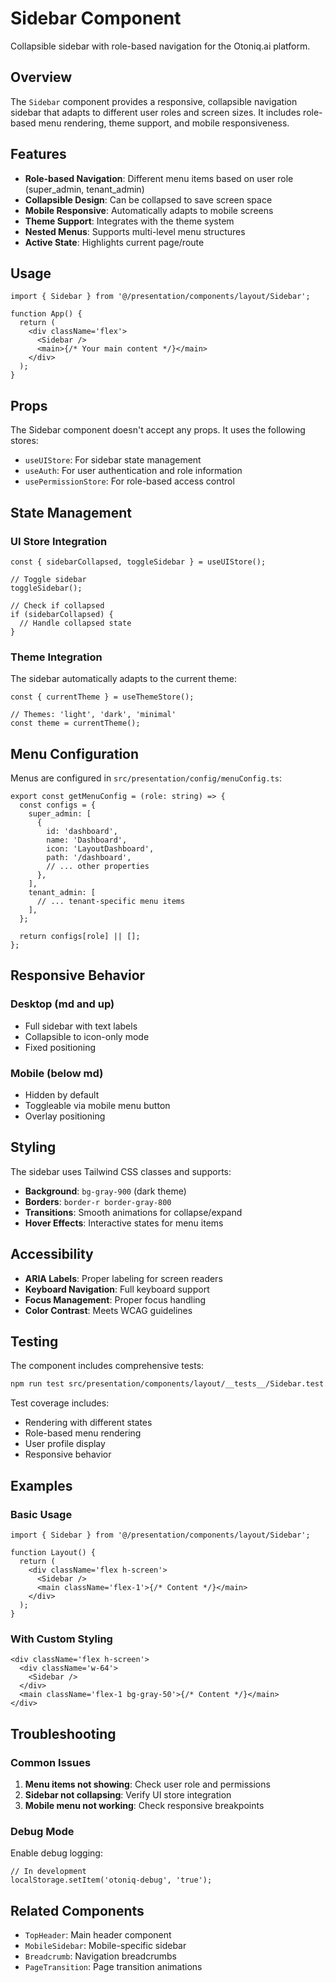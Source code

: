 # Sidebar Component

Collapsible sidebar with role-based navigation for the Otoniq.ai platform.

## Overview

The `Sidebar` component provides a responsive, collapsible navigation sidebar that adapts to different user roles and screen sizes. It includes role-based menu rendering, theme support, and mobile responsiveness.

## Features

- **Role-based Navigation**: Different menu items based on user role (super_admin, tenant_admin)
- **Collapsible Design**: Can be collapsed to save screen space
- **Mobile Responsive**: Automatically adapts to mobile screens
- **Theme Support**: Integrates with the theme system
- **Nested Menus**: Supports multi-level menu structures
- **Active State**: Highlights current page/route

## Usage

```tsx
import { Sidebar } from '@/presentation/components/layout/Sidebar';

function App() {
  return (
    <div className='flex'>
      <Sidebar />
      <main>{/* Your main content */}</main>
    </div>
  );
}
```

## Props

The Sidebar component doesn't accept any props. It uses the following stores:

- `useUIStore`: For sidebar state management
- `useAuth`: For user authentication and role information
- `usePermissionStore`: For role-based access control

## State Management

### UI Store Integration

```tsx
const { sidebarCollapsed, toggleSidebar } = useUIStore();

// Toggle sidebar
toggleSidebar();

// Check if collapsed
if (sidebarCollapsed) {
  // Handle collapsed state
}
```

### Theme Integration

The sidebar automatically adapts to the current theme:

```tsx
const { currentTheme } = useThemeStore();

// Themes: 'light', 'dark', 'minimal'
const theme = currentTheme();
```

## Menu Configuration

Menus are configured in `src/presentation/config/menuConfig.ts`:

```tsx
export const getMenuConfig = (role: string) => {
  const configs = {
    super_admin: [
      {
        id: 'dashboard',
        name: 'Dashboard',
        icon: 'LayoutDashboard',
        path: '/dashboard',
        // ... other properties
      },
    ],
    tenant_admin: [
      // ... tenant-specific menu items
    ],
  };

  return configs[role] || [];
};
```

## Responsive Behavior

### Desktop (md and up)

- Full sidebar with text labels
- Collapsible to icon-only mode
- Fixed positioning

### Mobile (below md)

- Hidden by default
- Toggleable via mobile menu button
- Overlay positioning

## Styling

The sidebar uses Tailwind CSS classes and supports:

- **Background**: `bg-gray-900` (dark theme)
- **Borders**: `border-r border-gray-800`
- **Transitions**: Smooth animations for collapse/expand
- **Hover Effects**: Interactive states for menu items

## Accessibility

- **ARIA Labels**: Proper labeling for screen readers
- **Keyboard Navigation**: Full keyboard support
- **Focus Management**: Proper focus handling
- **Color Contrast**: Meets WCAG guidelines

## Testing

The component includes comprehensive tests:

```bash
npm run test src/presentation/components/layout/__tests__/Sidebar.test.tsx
```

Test coverage includes:

- Rendering with different states
- Role-based menu rendering
- User profile display
- Responsive behavior

## Examples

### Basic Usage

```tsx
import { Sidebar } from '@/presentation/components/layout/Sidebar';

function Layout() {
  return (
    <div className='flex h-screen'>
      <Sidebar />
      <main className='flex-1'>{/* Content */}</main>
    </div>
  );
}
```

### With Custom Styling

```tsx
<div className='flex h-screen'>
  <div className='w-64'>
    <Sidebar />
  </div>
  <main className='flex-1 bg-gray-50'>{/* Content */}</main>
</div>
```

## Troubleshooting

### Common Issues

1. **Menu items not showing**: Check user role and permissions
2. **Sidebar not collapsing**: Verify UI store integration
3. **Mobile menu not working**: Check responsive breakpoints

### Debug Mode

Enable debug logging:

```tsx
// In development
localStorage.setItem('otoniq-debug', 'true');
```

## Related Components

- `TopHeader`: Main header component
- `MobileSidebar`: Mobile-specific sidebar
- `Breadcrumb`: Navigation breadcrumbs
- `PageTransition`: Page transition animations
